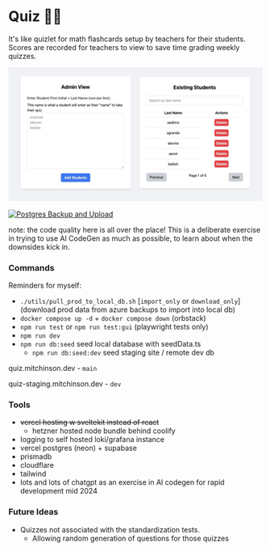 # Quiz 📓📝

It's like quizlet for math flashcards setup by teachers for their students.
Scores are recorded for teachers to view to save time grading weekly quizzes.

![](/docs/screenshot1.jpg)

[![Postgres Backup and Upload](https://github.com/bmitchinson/quiz/actions/workflows/pg_backup.yaml/badge.svg)](https://github.com/bmitchinson/quiz/actions/workflows/pg_backup.yaml)

note: the code quality here is all over the place! This is a deliberate exercise
in trying to use AI CodeGen as much as possible, to learn about when the downsides
kick in.

### Commands

Reminders for myself:

- `./utils/pull_prod_to_local_db.sh` [`import_only` or `download_only`] (download prod data from azure backups to import into local db)
- `docker compose up -d` + `docker compose down` (orbstack)
- `npm run test` or `npm run test:gui` (playwright tests only)
- `npm run dev`
- `npm run db:seed` seed local database with seedData.ts
  - `npm run db:seed:dev` seed staging site / remote dev db

quiz.mitchinson.dev - `main`

quiz-staging.mitchinson.dev - `dev`

### Tools

- ~~vercel hosting w sveltekit instead of react~~
  - hetzner hosted node bundle behind coolify
- logging to self hosted loki/grafana instance
- vercel postgres (neon) + supabase
- prismadb
- cloudflare
- tailwind
- lots and lots of chatgpt as an exercise in AI codegen for rapid
  development mid 2024

### Future Ideas

- Quizzes not associated with the standardization tests.
  - Allowing random generation of questions for those quizzes
